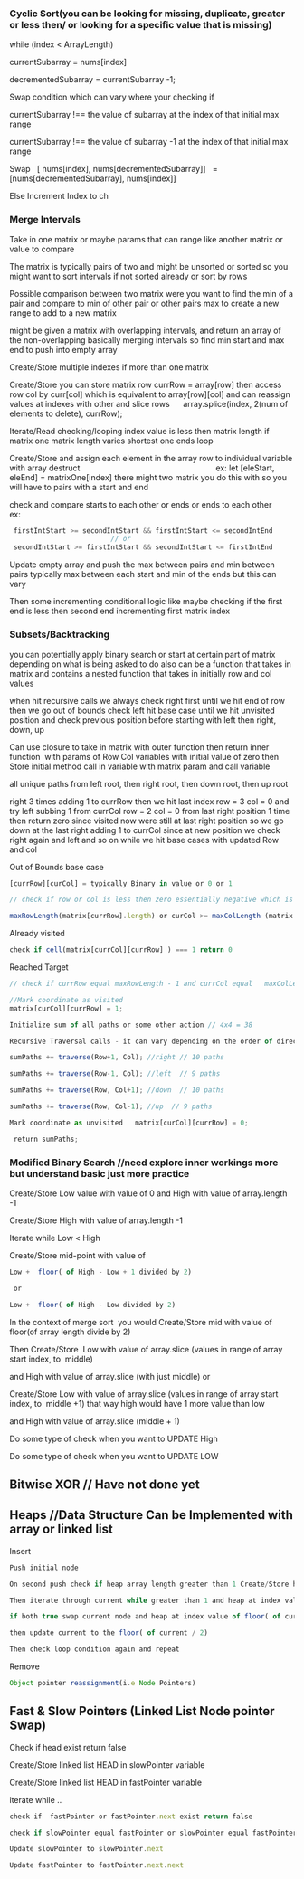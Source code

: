 



### Cyclic Sort(you can be looking for missing, duplicate, greater or less then/ or looking for a specific value that is missing) 

while (index < ArrayLength) 

currentSubarray = nums[index] 

decrementedSubarray = currentSubarray -1; 

Swap condition which can vary where your checking if  

currentSubarray !== the value of subarray at the index of that initial max range                                                          

currentSubarray !== the value of subarray -1 at the index of that initial max range                                                          

Swap   [ nums[index], nums[decrementedSubarray]]   =    [nums[decrementedSubarray], nums[index]] 

Else Increment Index to ch 

### Merge Intervals 

Take in one matrix or maybe params that can range like another matrix or value to compare  

The matrix is typically pairs of two and might be unsorted or sorted so you might want to sort intervals if not sorted already or sort by rows 

Possible comparison between two matrix were you want to find the min of a pair and compare to min of other pair or other pairs max to create a new range to add to a new matrix 

might be given a matrix with overlapping intervals, and return an array of the non-overlapping basically merging intervals so find min start and max end to push into empty array  

Create/Store multiple indexes if more than one matrix  

Create/Store you can store matrix row currRow = array[row] then access row col by curr[col] which is equivalent to array[row][col] and can reassign values at indexes with other and slice rows      array.splice(index, 2(num of elements to delete), currRow); 

Iterate/Read checking/looping index value is less then matrix length if matrix one matrix length varies shortest one ends loop 

Create/Store and assign each element in the array row to individual variable with array destruct                                                             
ex: let [eleStart, eleEnd] = matrixOne[index] there might two matrix you do this with so you will have to pairs with a start and end  

check and compare starts to each other or ends or ends to each other ex:        

```javascript
 firstIntStart >= secondIntStart && firstIntStart <= secondIntEnd                
                         // or                                                         
 secondIntStart >= firstIntStart && secondIntStart <= firstIntEnd 
```

Update empty array and push the max between pairs and min between pairs typically max between each start and min of the ends but this can vary 

Then some incrementing conditional logic like maybe checking if the first end is less then second end incrementing first matrix index 

### Subsets/Backtracking 
you can potentially apply binary search or start at certain part of matrix depending on what is being asked to do also can be a function that takes in matrix and contains a nested function that takes in initially row and col values 

when hit recursive calls we always check right first until we hit end of row then we go out of bounds check left hit base case until we hit unvisited position and check previous position before starting with left then right, down, up 

Can use closure to take in matrix with outer function then return inner function  with params of Row Col variables with initial value of zero then Store initial method call in variable with matrix param and call variable 

all unique paths from left root, then right root, then down root, then up root 

right 3 times adding 1 to currRow then we hit last index row = 3 col = 0 and try left subbing 1 from currCol row = 2 col = 0 from last right position 1 time then return zero since visited now were still at last right position so we go down at the last right adding 1 to currCol since at new position we check right again and left and so on while we hit base cases with updated Row and col 

Out of Bounds base case 
```javascript
[currRow][curCol] = typically Binary in value or 0 or 1 

// check if row or col is less then zero essentially negative which is out of bounds  or  curRow greater then the 

maxRowLength(matrix[currRow].length) or curCol >= maxColLength (matrix.length) return 0  
```
Already visited 

```javascript
check if cell(matrix[currCol][currRow] ) === 1 return 0 
```

Reached Target 
```javascript
// check if currRow equal maxRowLength - 1 and currCol equal   maxColLength - 1 return 1 

//Mark coordinate as visited   
matrix[curCol][currRow] = 1; 

Initialize sum of all paths or some other action // 4x4 = 38 

Recursive Traversal calls - it can vary depending on the order of direction you traverse in or where is your start and end point on the matrix is  

sumPaths += traverse(Row+1, Col); //right // 10 paths 

sumPaths += traverse(Row-1, Col); //left  // 9 paths 

sumPaths += traverse(Row, Col+1); //down  // 10 paths 

sumPaths += traverse(Row, Col-1); //up  // 9 paths 

Mark coordinate as unvisited   matrix[curCol][currRow] = 0; 

 return sumPaths; 
```

### Modified Binary Search //need explore inner workings more but understand basic just more practice  

Create/Store Low value with value of 0 and High with value of array.length -1  

Create/Store High with value of array.length -1  

Iterate while Low < High 

Create/Store mid-point with value of     

```javascript
Low +  floor( of High - Low + 1 divided by 2)  

 or                                        

Low +  floor( of High - Low divided by 2)  
```

In the context of merge sort  you would Create/Store mid with value of floor(of array length divide by 2) 

Then Create/Store  Low with value of array.slice (values in range of array start index, to  middle)  

and High with value of array.slice (with just middle) or  

Create/Store Low with value of array.slice (values in range of array start index, to  middle +1) that way high would have 1 more value than low 

and High with value of array.slice (middle + 1)  

Do some type of check when you want to UPDATE High 

Do some type of check when you want to UPDATE LOW 

## Bitwise XOR // Have not done yet 

## Heaps //Data Structure Can be Implemented with array or linked list  

Insert 

```javascript
Push initial node  

On second push check if heap array length greater than 1 Create/Store heap length -1 in current 

Then iterate through current while greater than 1 and heap at index value of floor( of current / 2) greater then heap at current index  

if both true swap current node and heap at index value of floor( of current / 2)  

then update current to the floor( of current / 2) 

Then check loop condition again and repeat 
```

Remove 

```javascript
Object pointer reassignment(i.e Node Pointers) 
```


## Fast & Slow Pointers (Linked List Node pointer Swap) 

Check if head exist return false 

Create/Store linked list HEAD in slowPointer variable 

Create/Store linked list HEAD in fastPointer variable 

iterate while .. 

```javascript
check if  fastPointer or fastPointer.next exist return false 

check if slowPointer equal fastPointer or slowPointer equal fastPointer.next  return true 

Update slowPointer to slowPointer.next 

Update fastPointer to fastPointer.next.next 
```




